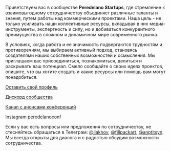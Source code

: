 Приветствуем вас в сообществе **Peredelano Startups**, где стремление к взаимовыгодному сотрудничеству объединяет различные таланты и знания, путем работы над коммерческими проектами. Наша цель - не только усиливать наши коллективные ресурсы, вкладывая в них медиа-инструменты, экспертность и силу, но и добиваться конкурентного преимущества в сложном и динамичном мире современного рынка.

В условиях, когда работа и ее значимость подвергаются трудностям и противоречиям, мы выбираем активный подход, становясь создателями наших собственных возможностей и осмысления. Мы приглашаем вас присоединиться, познакомиться, делиться и раскрывать ваш потенциал. Смело сообщайте о своих идеях проектов, опишите, что вы хотите создать и какие ресурсы или помощь вам могут понадобиться.

[Оставить свой профиль](https://t.me/Peredelano_bot )

[Дискорд сообщества](https://discord.gg/peredelano)

[Канал с анонсами конференций](https://t.me/peredelanoconfchannel)

[Instagram peredelanoconf](https://www.instagram.com/peredelanoconf)

Если у вас есть вопросы или предложения по сотрудничеству, не стесняйтесь обращаться в Телеграм: [@ilakhov](https://t.me/ilakhov), [@fillpackart](https://t.me/fillpackart), [@anptitsyn](https://t.me/anptitsyn). Мы всегда открыты для диалога и с радостью обсудим возможности сотрудничества.
